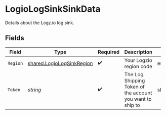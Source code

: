# LogioLogSinkSinkData

Details about the Logz.io log sink.


## Fields

| Field                                                                  | Type                                                                   | Required                                                               | Description                                                            | Example                                                                |
| ---------------------------------------------------------------------- | ---------------------------------------------------------------------- | ---------------------------------------------------------------------- | ---------------------------------------------------------------------- | ---------------------------------------------------------------------- |
| `Region`                                                               | [shared.LogioLogSinkRegion](../../models/shared/logiologsinkregion.md) | :heavy_check_mark:                                                     | Your Logzio region code                                                | eu                                                                     |
| `Token`                                                                | *string*                                                               | :heavy_check_mark:                                                     | The Log Shipping Token of the account you want to ship to              | sNFijNFgNFoNFrMsNFbNFObNFcgNFqoa                                       |